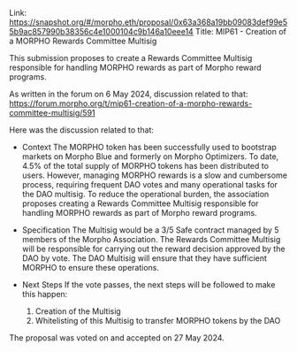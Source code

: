 Link: https://snapshot.org/#/morpho.eth/proposal/0x63a368a19bb09083def99e55b9ac857990b38356c4e1000104c9b146a10eee14
Title: MIP61 - Creation of a MORPHO Rewards Committee Multisig

This submission proposes to create a Rewards Committee Multisig responsible for handling MORPHO rewards as part of Morpho reward programs.

As written in the forum on 6 May 2024, discussion related to that: https://forum.morpho.org/t/mip61-creation-of-a-morpho-rewards-committee-multisig/591

Here was the discussion related to that:
- Context
The MORPHO token has been successfully used to bootstrap markets on Morpho Blue and formerly on Morpho Optimizers. To date, 4.5% of the total supply of MORPHO tokens has been distributed to users.
However, managing MORPHO rewards is a slow and cumbersome process, requiring frequent DAO votes and many operational tasks for the DAO multisig.
To reduce the operational burden, the association proposes creating a Rewards Committee Multisig responsible for handling MORPHO rewards as part of Morpho reward programs.

- Specification
The Multisig would be a 3/5 Safe contract managed by 5 members of the Morpho Association.
The Rewards Committee Multisig will be responsible for carrying out the reward decision approved by the DAO by vote. The DAO Multisig will ensure that they have sufficient MORPHO to ensure these operations.

- Next Steps
If the vote passes, the next steps will be followed to make this happen:
    1. Creation of the Multisig
    2. Whitelisting of this Multisig to transfer MORPHO tokens by the DAO

The proposal was voted on and accepted on 27 May 2024.